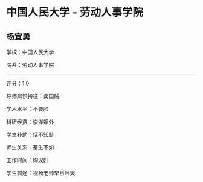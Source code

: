 # 中国人民大学 - 劳动人事学院

## 杨宜勇

学校：中国人民大学

院系：劳动人事学院

* * *

评分：1.0

导师辨识特征：卖国贼

学术水平：不要脸

科研经费：崇洋媚外

学生补助：恬不知耻

师生关系：畜生不如

工作时间：狗汉奸

学生前途：祝杨老师早日升天